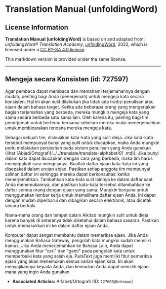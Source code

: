 # Translation Manual (unfoldingWord)

## License Information

**Translation Manual (unfoldingWord)** is based on and adapted from: _unfoldingWord® Translation Academy_, [unfoldingWord](https://unfoldingword.org/utw), 2022, which is licensed under a [CC BY-SA 4.0 license](https://creativecommons.org/licenses/by-sa/4.0/legalcode.en).

This markdown version is provided under the same license.



--------------------------------

## Mengeja secara Konsisten (id: 727597)

Agar pembaca dapat membaca dan memahami terjemahannya dengan mudah, penting bagi Anda (penerjemah) untuk mengeja kata secara konsisten. Hal ini akan sulit dilakukan jika tidak ada tradisi penulisan atau ejaan dalam bahasa target. Ketika ada beberapa orang yang mengerjakan bagian terjemahan yang berbeda, mereka mungkin mengeja kata yang sama secara berbeda satu sama lain. Oleh karena itu, penting bagi tim penerjemah untuk bertemu bersama sebelum mereka mulai menerjemahkan untuk membicarakan rencana mereka mengeja kata.

Sebagai sebuah tim, diskusikan kata\-kata yang sulit dieja. Jika kata\-kata tersebut mempunyai bunyi yang sulit untuk diucapkan, maka Anda mungkin perlu melakukan perubahan pada sistem penulisan yang Anda gunakan (lihat \[Abjad/Ortografi](../../translate/translate\-alphabet/01 .md)). Jika bunyi dalam kata dapat diucapkan dengan cara yang berbeda, maka tim harus menyepakati cara mengejanya. Buatlah daftar ejaan kata\-kata ini yang disepakati dalam urutan abjad. Pastikan setiap anggota tim mempunyai salinan daftar ini sehingga mereka dapat berkonsultasi ketika menerjemahkan. Tambahkan kata\-kata sulit lainnya ke dalam daftar saat Anda menemukannya, dan pastikan kata\-kata tersebut ditambahkan ke daftar semua orang dengan ejaan yang sama. Mungkin berguna untuk menggunakan lembar kerja untuk memelihara daftar ejaan Anda. Ini dapat dengan mudah diperbarui dan dibagikan secara elektronik, atau dicetak secara berkala.

Nama\-nama orang dan tempat dalam Alkitab mungkin sulit untuk dieja karena banyak di antaranya tidak diketahui dalam bahasa sasaran. Pastikan untuk memasukkan ini ke dalam daftar ejaan Anda.

Komputer dapat sangat membantu dalam memeriksa ejaan. Jika Anda menggunakan Bahasa Gateway, pengolah kata mungkin sudah memiliki kamus. Jika Anda menerjemahkan ke Bahasa Lain, Anda dapat menggunakan fitur "cari" dan "ganti" pada pengolah kata untuk memperbaiki kata yang salah eja. ParaText juga memiliki fitur pemeriksa ejaan yang akan menemukan semua varian ejaan kata. Ini akan menyajikannya kepada Anda, dan kemudian Anda dapat memilih ejaan mana yang ingin Anda gunakan.

* **Associated Articles:** Alfabet/Ortografi (ID: `727603@Unknown`)

